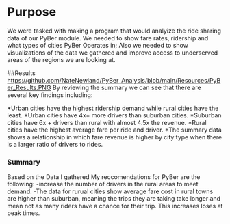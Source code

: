 # Purpose
We were tasked with making a program that would analyize the ride sharing data of our PyBer module. We needed to show fare rates, ridership and what types of cities PyBer Operates in; Also we needed to show visualizations of the data we gathered and improve access to underserved areas of the regions we are looking at. 

##Results
https://github.com/NateNewland/PyBer_Analysis/blob/main/Resources/PyBer_Results.PNG
By reviewing the summary we can see that there are several key findings including:

*Urban cities have the highest ridership demand while rural cities have the least.
*Urban cities have 4x+ more drivers than suburban cities.
*Suburban cities have 6x + drivers than rural with almost 4.5x the revenue.
*Rural cities have the highest average fare per ride and driver.
*The summary data shows a relationship in which fare revenue is higher by city type when there is a larger ratio of drivers to rides.

### Summary
Based on the Data I gathered My reccomendations for PyBer are the following:
-increase the number of drivers in the rural areas to meet demand.
-The data for rurual cities show average fare cost in rural towns are higher than suburban, meaning the trips they are taking take longer and mean not as many riders have a chance for their trip. This increases loses at peak times.
